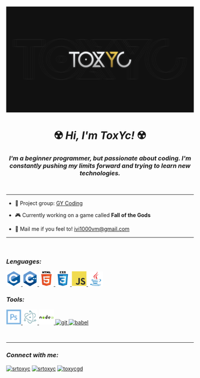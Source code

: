 ![srtoxyc_front](img/toxyc_githubfront.png)

<h1 align="center">☢️​ <b><i>Hi, I'm ToxYc!</b></i> ☢️​</h1>
<h3 align="center"><i>I'm a beginner programmer, but passionate about coding. I'm constantly pushing my limits forward and trying to learn new technologies.</i></h3>
<br>

***

- 🌌​ Project group: [GY Coding](https://github.com/GY-CODING)

- 🎮 Currently working on a game called **Fall of the Gods**

- 📧 Mail me if you feel to! [ivi1000vm@gmail.com](ivi1000vm@gmail.com)

***

<br>
<h3 align="left"><b><i>Lenguages:</b></i></h3>
<p align="left"><a href="https://www.cprogramming.com/" target="_blank" rel="noreferrer"> <img title="C" src="https://raw.githubusercontent.com/devicons/devicon/master/icons/c/c-original.svg" alt="c" width="40" height="40"/> </a> <a href="https://www.w3schools.com/cpp/" target="_blank" rel="noreferrer"> <img title="C++" src="https://raw.githubusercontent.com/devicons/devicon/master/icons/cplusplus/cplusplus-original.svg" alt="cplusplus" width="40" height="40"/> </a> <a href="https://www.w3.org/html/" target="_blank" rel="noreferrer"> <img title="HTML5" src="https://raw.githubusercontent.com/devicons/devicon/master/icons/html5/html5-original-wordmark.svg" alt="html5" width="40" height="40"/> </a> <a href="https://www.w3schools.com/css/" target="_blank" rel="noreferrer"> <img title="CSS3" src="https://raw.githubusercontent.com/devicons/devicon/master/icons/css3/css3-original-wordmark.svg" alt="css3" width="40" height="40"/> </a> <a href="https://developer.mozilla.org/en-US/docs/Web/JavaScript" target="_blank" rel="noreferrer"> <img title="JavaScript" src="https://raw.githubusercontent.com/devicons/devicon/master/icons/javascript/javascript-original.svg" alt="javascript" width="40" height="40"/> </a> <a href="https://www.java.com" target="_blank" rel="noreferrer"> <img title="Java" src="https://raw.githubusercontent.com/devicons/devicon/master/icons/java/java-original.svg" alt="java" width="40" height="40"/> </a> </p>

<h3 align="left"><b><i>Tools:</b></i></h3>
<p align="left"> <a href="https://www.photoshop.com/en" target="_blank" rel="noreferrer"> <img title="Photoshop" src="https://raw.githubusercontent.com/devicons/devicon/master/icons/photoshop/photoshop-line.svg" alt="photoshop" width="40" height="40"/> </a> <a href="https://www.electronjs.org" target="_blank" rel="noreferrer"> <img title="Electron" src="https://raw.githubusercontent.com/devicons/devicon/master/icons/electron/electron-original.svg" alt="electron" width="40" height="40"/> </a> <a href="https://nodejs.org" target="_blank" rel="noreferrer"> <img title="NodeJS" src="https://raw.githubusercontent.com/devicons/devicon/master/icons/nodejs/nodejs-original-wordmark.svg" alt="nodejs" width="40" height="40"/> </a> <a href="https://git-scm.com/" target="_blank" rel="noreferrer"> <img title="Git" src="https://www.vectorlogo.zone/logos/git-scm/git-scm-icon.svg" alt="git" width="40" height="40"/> </a> <a href="https://babeljs.io/" target="_blank" rel="noreferrer"> <img title="BabelJS" src="https://www.vectorlogo.zone/logos/babeljs/babeljs-icon.svg" alt="babel" width="40" height="40"/> </a> </p>
<br>

***

<h3 align="left"><b><i>Connect with me:</b></i></h3>
<p align="left">
<a href="https://twitter.com/srtoxyc" target="blank"><img align="center" title="Twitter" src="https://raw.githubusercontent.com/rahuldkjain/github-profile-readme-generator/master/src/images/icons/Social/twitter.svg" alt="srtoxyc" height="30" width="40" /></a>
<a href="https://instagram.com/srtoxyc" target="blank"><img align="center" title="Instagram" src="https://raw.githubusercontent.com/rahuldkjain/github-profile-readme-generator/master/src/images/icons/Social/instagram.svg" alt="srtoxyc" height="30" width="40" /></a>
<a href="https://www.youtube.com/c/toxycgd" target="blank"><img align="center" title="YouTube" src="https://raw.githubusercontent.com/rahuldkjain/github-profile-readme-generator/master/src/images/icons/Social/youtube.svg" alt="toxycgd" height="30" width="40" /></a>
</p>